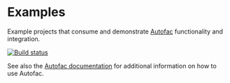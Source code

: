 # Examples
Example projects that consume and demonstrate [Autofac](http://autofac.org) functionality and integration.

[![Build status](https://ci.appveyor.com/api/projects/status/ckc94rt42bfhdt6j?svg=true)](https://ci.appveyor.com/project/Autofac/examples)

See also the [Autofac documentation](http://autofac.readthedocs.io) for additional information on how to use Autofac.
